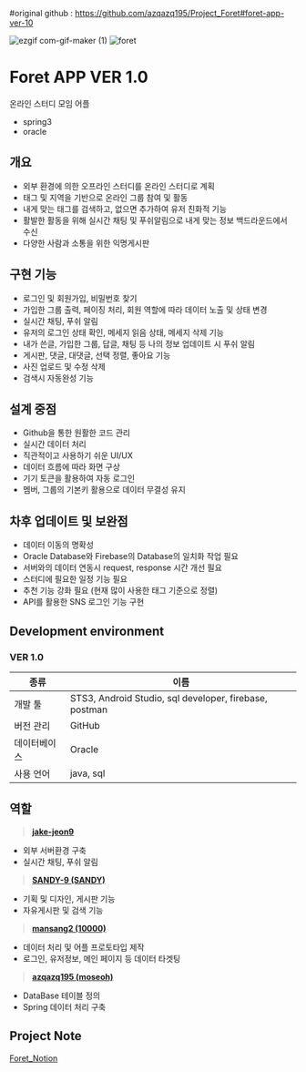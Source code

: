#original github : https://github.com/azqazq195/Project_Foret#foret-app-ver-10



![ezgif com-gif-maker (1)](https://user-images.githubusercontent.com/45132207/102478967-9d6cd600-40a1-11eb-8e72-37fd236d0c79.gif)
![foret](https://user-images.githubusercontent.com/45132207/102469885-a2785800-4096-11eb-8da7-56e48ef2f2be.png)


# Foret APP VER 1.0
온라인 스터디 모임 어플
- spring3
- oracle

## 개요 
- 외부 환경에 의한 오프라인 스터디를 온라인 스터디로 계획
- 태그 및 지역을 기반으로 온라인 그룹 참여 및 활동
- 내게 맞는 태그를 검색하고, 없으면 추가하여 유저 친화적 기능
- 활발한 활동을 위해 실시간 채팅 및 푸쉬알림으로 내게 맞는 정보 백드라운드에서 수신
- 다양한 사람과 소통을 위한 익명게시판

## 구현 기능
- 로그인 및 회원가입, 비밀번호 찾기
- 가입한 그룹 출력, 페이징 처리, 회원 역할에 따라 데이터 노출 및 상태 변경
- 실시간 채팅, 푸쉬 알림
- 유저의 로그인 상태 확인, 메세지 읽음 상태, 메세지 삭제 기능
- 내가 쓴글, 가입한 그룹, 답글, 채팅 등 나의 정보 업데이트 시 푸쉬 알림
- 게시판, 댓글, 대댓글, 선택 정렬, 좋아요 기능
- 사진 업로드 및 수정 삭제
- 검색시 자동완성 기능

## 설계 중점
- Github을 통한 원활한 코드 관리
- 실시간 데이터 처리
- 직관적이고 사용하기 쉬운 UI/UX
- 데이터 흐름에 따라 화면 구상
- 기기 토큰을 활용하여 자동 로그인
- 멤버, 그룹의 기본키 활용으로 데이터 무결성 유지

## 차후 업데이트 및 보완점
- 데이터 이동의 명확성
- Oracle Database와 Firebase의 Database의 일치화 작업 필요
- 서버와의 데이터 연동시 request, response 시간 개선 필요
- 스터디에 필요한 일정 기능 필요
- 추천 기능 강화 필요 (현재 많이 사용한 태그 기준으로 정렬)
- API를 활용한 SNS 로그인 기능 구현

## Development environment
### VER 1.0
| 종류 | 이름  |
|--|--|
| 개발 툴 | STS3, Android Studio, sql developer, firebase, postman |
| 버전 관리 | GitHub |
| 데이터베이스| Oracle |
| 사용 언어 | java, sql |

## 역할
> **[jake-jeon9](https://github.com/jake-jeon9)**
- 외부 서버환경 구축
- 실시간 채팅, 푸쉬 알림
> **[SANDY-9 (SANDY)](https://github.com/SANDY-9)**
- 기획 및 디자인, 게시판 기능
- 자유게시판 및 검색 기능
> **[mansang2 (10000)](https://github.com/mansang2)**
- 데이터 처리 및 어플 프로토타입 제작
- 로그인, 유저정보, 메인 페이지 등 데이터 타겟팅
> **[azqazq195 (moseoh)](https://github.com/azqazq195)**
- DataBase 테이블 정의
- Spring 데이터 처리 구축

## Project Note
[Foret_Notion](https://www.notion.so/Foret-App-9adac55de18a45969da109b107e096eb)

